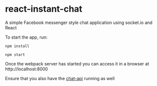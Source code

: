 # react-instant-chat
A simple Facebook messenger style chat application using socket.io and React


To start the app, run:
```
npm install

npm start
```

Once the webpack server has started you can access it in a browser at http://localhost:8000

Ensure that you also have the [chat-api](https://github.com/Avidexp/React-IM/tree/master/chat_api) running as well
